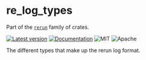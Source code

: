 # re_log_types

Part of the [`rerun`](https://github.com/rerun-io/rerun) family of crates.

[![Latest version](https://img.shields.io/crates/v/re_log_types.svg)](https://crates.io/crates/re_log_types)
[![Documentation](https://docs.rs/re_log_types/badge.svg)](https://docs.rs/re_log_types)
![MIT](https://img.shields.io/badge/license-MIT-blue.svg)
![Apache](https://img.shields.io/badge/license-Apache-blue.svg)

The different types that make up the rerun log format.
